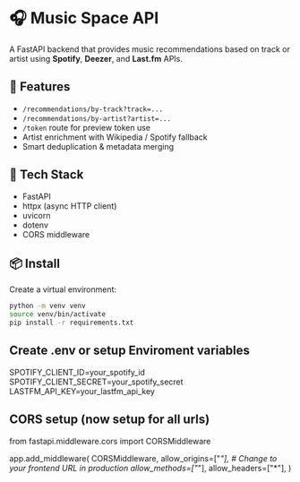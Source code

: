 # 🎧 Music Space API

A FastAPI backend that provides music recommendations based on track or artist using **Spotify**, **Deezer**, and **Last.fm** APIs.

## 🚀 Features

- `/recommendations/by-track?track=...`
- `/recommendations/by-artist?artist=...`
- `/token` route for preview token use
- Artist enrichment with Wikipedia / Spotify fallback
- Smart deduplication & metadata merging

## 🧱 Tech Stack

- FastAPI
- httpx (async HTTP client)
- uvicorn
- dotenv
- CORS middleware

## 📦 Install

Create a virtual environment:

```bash
python -m venv venv
source venv/bin/activate
pip install -r requirements.txt
```

## Create .env or setup Enviroment variables

SPOTIFY_CLIENT_ID=your_spotify_id
SPOTIFY_CLIENT_SECRET=your_spotify_secret
LASTFM_API_KEY=your_lastfm_api_key

## CORS setup (now setup for all urls)

from fastapi.middleware.cors import CORSMiddleware

app.add_middleware(
CORSMiddleware,
allow_origins=["*"], # Change to your frontend URL in production
allow_methods=["*"],
allow_headers=["*"],
)
